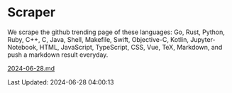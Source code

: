 # Scraper

We scrape the github trending page of these languages: Go, Rust, Python, Ruby, C++, C, Java, Shell, Makefile, Swift, Objective-C, Kotlin, Jupyter-Notebook, HTML, JavaScript, TypeScript, CSS, Vue, TeX, Markdown, and push a markdown result everyday.

[2024-06-28.md](https://github.com/yangwenmai/github-trending-backup/blob/master/2024-06-28.md)

Last Updated: 2024-06-28 04:00:13